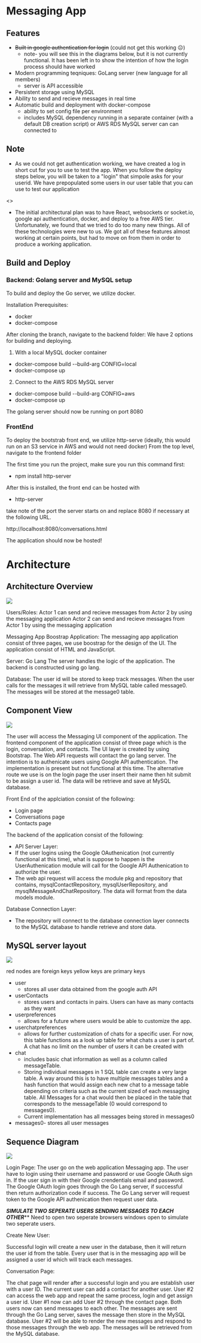 
# Messaging App
## Features
- ~~Built in google authentication for login~~ (could not get this working ☹)
	- note- you will see this in the diagrams below, but it is not currently functional. It has been left in to show the intention of how the login process should have worked
- Modern programming teqniques: GoLang server (new language for all members)
	- server is API accessible
- Persistent storage using MySQL
- Ability to send and recieve messages in real time
- Automatic build and deployment with docker-compose
	- ability to set config file per environment
	- includes MySQL dependency running in a separate container (with a default DB creation script) or AWS RDS MySQL server can can connected to

## Note
- As we could not get authentication working, we have created a log in short cut for you to use to test the app. When you follow the deploy steps below, you will be taken to a "login" that simpole asks for your userid. We have prepopulated some users in our user table that you can use to test our application

<<INSERT TABLE IMAGE HERE>>

- The initial architectural plan was to have React, websockets or socket.io, google api authentication, docker, and deploy to a free AWS tier. Unfortunately, we found that we tried to  do too many new things. All of these technologies were new to us. We got all of these features almost working at certain points, but had to move on from them in order to produce a working application.

##  Build and Deploy
### Backend: Golang server and MySQL setup
To build and deploy the Go server, we utilize docker. 

Installation Prerequisites:
- docker
- docker-compose

After cloning the branch, navigate to the backend folder: We have 2 options for building and deploying.
1. With a local MySQL docker container
- docker-compose build --build-arg CONFIG=local
- docker-compose up
	
2. Connect  to the AWS RDS MySQL server
- docker-compose build --build-arg CONFIG=aws
- docker-compose up
	
The golang server should now be running on port 8080

### FrontEnd

To deploy the bootstrab front end, we utilize http-serve (ideally, this would run on an S3 service in AWS and would not need docker)
From the top level, navigate to the frontend folder

The first time you run the project, make sure you run this command first:
- npm install http-server

After this is installed, the front end can be hosted with 
- http-server

take note of the port the server starts on and replace 8080 if necessary at the following URL.

http://localhost:8080/conversations.html

The application should now be hosted!

# Architecture
## Architecture Overview

![](Overview.PNG?raw=true)  
 
Users/Roles: 
Actor 1 can send and recieve messages from Actor 2 by using the messaging application
Actor 2 can send and recieve messages from Actor 1 by using the messaging application  

Messaging App Boostrap Application: 
The messaging app application consist of three pages, we use boostrap for the design of the UI.
The application consist of HTML and JavaScript.  

Server: Go Lang 
The server handles the logic of the application. The backend is constructed using go lang. 

Database: 
The user id will be stored to keep track messages. When the user calls for the messages it will retrieve from MySQL table called message0. 
The messages will be stored at the message0 table.  

## Component View

![](ComponentsDiagram.PNG?raw=true)

 The user will access the Messaging UI component of the application. The frontend component of the application consist of three page which is the login, conversation, and contacts. The UI layer is created by using Bootstrap.  The Web API requests will contact the go lang server. The intention is to authenicate users using Google API authentication. The implementation is present but not functional at this time. The alternative route we use is on the login page the user insert their name then hit submit to be assign a user id. The data will be retrieve and save at MySQL database.  
 
 Front End of the applciation consist of the following: 
 
- Login page 
- Conversations page
- Contacts page
 
 The backend of the application consist of the following: 
 
  - API Server Layer: 
  - If the user logins using the Google OAuthenication (not currently functional at this time), what is suppose to happen is the UserAuthenication module will call for the Google API Authenication to authorize the user. 
  - The web api request will access the module pkg and repository that contains, mysqlContactRepository, mysqlUserRepository, and mysqlMessageAndChatRepository. The data will format from the data models module.  
 
 Database Connection Layer: 
  - The repository will connect to the database connection layer connects to the MySQL database to handle retrieve and store data. 

## MySQL server layout

![](sqlDiagram.PNG?raw=true)

red nodes are foreign keys
yellow keys are primary keys

- user
	- stores all user data obtained from the google auth API
- userContacts
	- stores users and contacts in pairs. Users can have as many contacts as they want
- userpreferences
	- allows for a future where users would be able to customize the app. 
- userchatpreferences
	- allows for further customization of chats for a specific user. For now, this table functions as a look up table for what chats a user is part of. A chat has no limit on the number of users it can be created with
- chat 
	- includes basic chat information as well as a column called messageTable. 
	- Storing individual messages in 1 SQL table can create a very large table. A way around this is to have multiple messages tables and a hash function that would  assign each new chat to a message table depending on criteria such as the current sized of each messaging table. All Messages for a chat would then be placed in the table that corresponds to the messageTable (0 would correspond to messages0). 
	- Current implementation has all messages being stored in messages0
- messages0- stores all user messages

## Sequence Diagram

![](SequenceDiagram.PNG?raw=true)  

Login Page: 
The user go on the web application Messaging app. The user have to login using their username and password or use Google OAuth sign in. If the user sign in with their Google crendentials email and password.  The Google OAuth login goes through the Go Lang server, if successful then return authorization code if success. The Go Lang server will request token to the Google API authenication then request user data.   

***SIMULATE TWO SEPERATE USERS SENDING MESSAGES TO EACH OTHER***** 
Need to open two seperate browsers windows open to simulate two seperate users. 

Create New User: 

Successful login will create a new user in the database, then it will return the user id from the table. 
Every user that is in the messaging app will be assigned a user id which will track each messages. 

Conversation Page: 

The chat page will render after a successful login and you are establish user with a user ID. The current user can add a contact for another user.  User #2 can access the web app and repeat the same process, login and get assign a user id.  User #1 now can add User #2 through the contact page. Both users now can send messages to each other. The messages are sent through the Go Lang server, saves the message then store in the MySQL database. User #2 will be able to render the new messages and respond to those messages through the web app. The messages will be retrieved from the MySQL database. 
